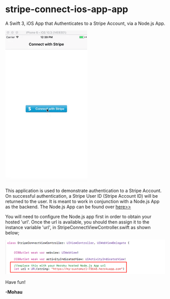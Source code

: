 # stripe-connect-ios-app-app

A Swift 3, iOS App that Authenticates to a Stripe Account, via a Node.js App.


![](stripe_connect_demo.gif?raw=true)


This application is used to demonstrate authentication to a Stripe Account. On
successful authentication, a Stripe User ID (Stripe Account ID) will be returned to the user. It is meant to work in conjunction with a Node.js App as the backend. The Node.js App can be found over [here>>]

You will need to configure the Node.js app first in order to obtain your hosted 'url'. Once the url is available, you should then assign it to the instance variable 'url', in StripeConnectViewController.swift as shown below;

![](url.png?raw=true)



Have fun!

**-Mohau**


[here>>]: https://github.com/mohaumpoti/stripe-connect-nodejs-app
